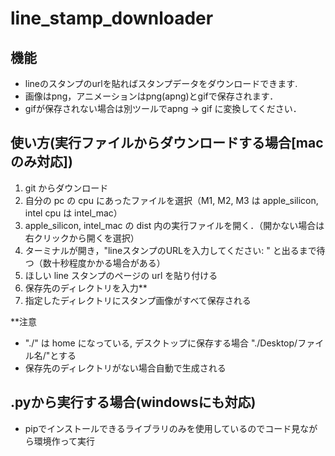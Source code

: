 # line_stamp_downloader
## 機能
- lineのスタンプのurlを貼ればスタンプデータをダウンロードできます.
- 画像はpng，アニメーションはpng(apng)とgifで保存されます．
- gifが保存されない場合は別ツールでapng -> gif に変換してください．


## 使い方(実行ファイルからダウンロードする場合[macのみ対応])
1. git からダウンロード
2. 自分の pc の cpu にあったファイルを選択（M1, M2, M3 は apple_silicon, intel cpu は intel_mac） 
3. apple_silicon, intel_mac の dist 内の実行ファイルを開く．（開かない場合は右クリックから開くを選択）
4. ターミナルが開き，"lineスタンプのURLを入力してください: " と出るまで待つ（数十秒程度かかる場合がある）
5. ほしい line スタンプのページの url を貼り付ける
6. 保存先のディレクトリを入力**
7. 指定したディレクトリにスタンプ画像がすべて保存される




**注意
- "./" は home になっている, デスクトップに保存する場合 "./Desktop/ファイル名/"とする
- 保存先のディレクトリがない場合自動で生成される

## .pyから実行する場合(windowsにも対応)
- pipでインストールできるライブラリのみを使用しているのでコード見ながら環境作って実行